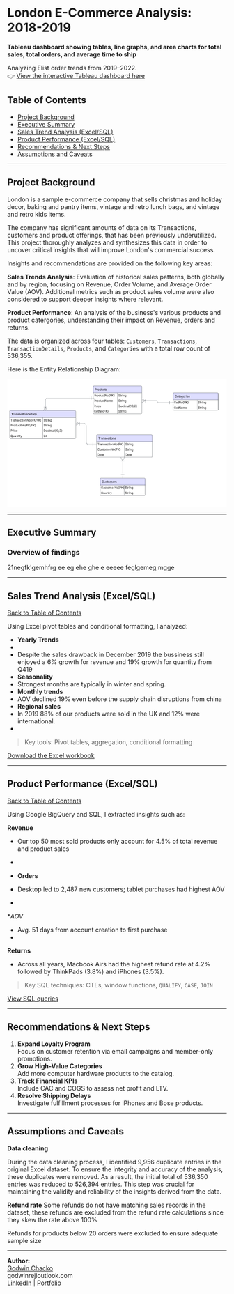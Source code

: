 # London E-Commerce Analysis: 2018-2019

**Tableau dashboard showing tables, line graphs, and area charts for total sales, total orders, and average time to ship**

Analyzing Elist order trends from 2019–2022.  
👉 [View the interactive Tableau dashboard here](#)




## Table of Contents

- [Project Background](#project-background)
- [Executive Summary](#executive-summary)
- [Sales Trend Analysis (Excel/SQL)](#sales-trend-analysis-excelsql)  
- [Product Performance (Excel/SQL)](#product-performance-excelsql)  
- [Recommendations & Next Steps](#recommendations--next-steps)  
- [Assumptions and Caveats](#assumptions-and-caveats)


---

## Project Background

London is a sample e-commerce company that sells christmas and holiday decor, baking and pantry items, vintage and retro lunch bags, and vintage and retro kids items.

The company has significant amounts of data on its Transactions, customers and  product offerings, that has been previously underutilized. This project thoroughly analyzes and synthesizes this data in order to uncover critical insights that will improve London's commercial success.

Insights and recommendations are provided on the following key areas:

**Sales Trends Analysis**: Evaluation of historical sales patterns, both globally and by region, focusing on Revenue, Order Volume, and Average Order Value (AOV). Additional metrics such as product sales volume were also considered to support deeper insights where relevant.


**Product Performance**: An analysis of the business's various products and product catergories, understanding their impact on Revenue, orders and returns.


The data is organized across four tables: `Customers`, `Transactions`, `TransactionDetails`, `Products`,  and `Categories` with a total row count of 536,355.

Here is the Entity Relationship Diagram:

![ERD Diagram](data/ERD.png)

---

## Executive Summary

  ### Overview of findings
 

  21negfk'gemhfrg  ee eg ehe ghe e eeeee
  feglgemeg;mgge



---
## Sales Trend Analysis (Excel/SQL)

[ Back to Table of Contents](#table-of-contents)

Using Excel pivot tables and conditional formatting, I analyzed:

-  **Yearly Trends**  
  - 
  - Despite the sales drawback in December 2019 the bussiness still enjoyed a 6% growth for revenue and 19% growth for quantity from Q419
-  **Seasonality**  
  - Strongest months are typically in winter and spring.
-  **Monthly trends**  
  - AOV declined 19% even before the supply chain disruptions from china
-  **Regional sales**  
  - In 2019 88% of our products were sold in the UK and 12% were international.
  - 

>  Key tools: Pivot tables, aggregation, conditional formatting

[Download the Excel workbook](#)

---

## Product Performance (Excel/SQL)

[ Back to Table of Contents](#table-of-contents)

Using Google BigQuery and SQL, I extracted insights such as:


 **Revenue**  
 - Our top 50 most sold products only account for 4.5% of total revenue and product sales
  - 


-  **Orders**  
  - Desktop led to 2,487 new customers; tablet purchases had highest AOV

  - 
  **AOV*  
  - Avg. 51 days from account creation to first purchase
  - 

  
 **Returns**  
  - Across all years, Macbook Airs had the highest refund rate at 4.2% followed by ThinkPads (3.8%) and iPhones (3.5%).

>  Key SQL techniques: CTEs, window functions, `QUALIFY`, `CASE`, `JOIN`

[View SQL queries](#)

---


## Recommendations & Next Steps

1. **Expand Loyalty Program**  
   Focus on customer retention via email campaigns and member-only promotions.
2. **Grow High-Value Categories**  
   Add more computer hardware products to the catalog.
3. **Track Financial KPIs**  
   Include CAC and COGS to assess net profit and LTV.
4. **Resolve Shipping Delays**  
   Investigate fulfillment processes for iPhones and Bose products.

---

## Assumptions and Caveats

**Data cleaning**

During the data cleaning process, I identified 9,956 duplicate entries in the original Excel dataset. To ensure the integrity and accuracy of the analysis, these duplicates were removed. As a result, the initial total of 536,350 entries was reduced to 526,394 entries. This step was crucial for maintaining the validity and reliability of the insights derived from the data.

**Refund rate**
Some refunds do not have matching sales records in the dataset, these refunds are excluded from the refund rate calculations since they skew the rate above 100%

Refunds for products below 20 orders were excluded to ensure adequate sample size



---

**Author:**  
[Godwin Chacko](#)  
 godwinrejioutlook.com  
 [LinkedIn](#) | [Portfolio](#)


